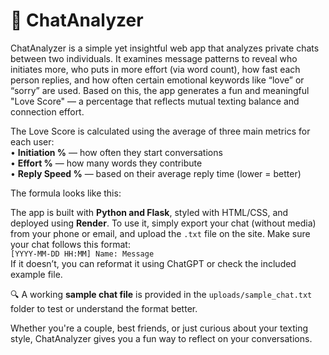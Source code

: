 # 💬 ChatAnalyzer

ChatAnalyzer is a simple yet insightful web app that analyzes private  chats between two individuals. It examines message patterns to reveal who initiates more, who puts in more effort (via word count), how fast each person replies, and how often certain emotional keywords like “love” or “sorry” are used. Based on this, the app generates a fun and meaningful "Love Score" — a percentage that reflects mutual texting balance and connection effort.

The Love Score is calculated using the average of three main metrics for each user:  
• **Initiation %** — how often they start conversations  
• **Effort %** — how many words they contribute  
• **Reply Speed %** — based on their average reply time (lower = better)

The formula looks like this:


The app is built with **Python and Flask**, styled with HTML/CSS, and deployed using **Render**. To use it, simply export your chat (without media) from your phone or email, and upload the `.txt` file on the site. Make sure your chat follows this format:  
`[YYYY-MM-DD HH:MM] Name: Message`  
If it doesn’t, you can reformat it using ChatGPT or check the included example file.

🔍 A working **sample chat file** is provided in the `uploads/sample_chat.txt` folder to test or understand the format better.

Whether you're a couple, best friends, or just curious about your texting style, ChatAnalyzer gives you a fun way to reflect on your conversations.

